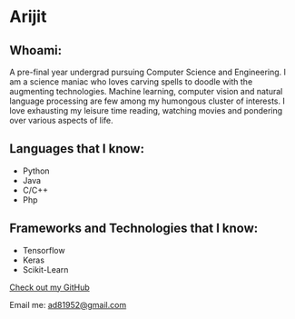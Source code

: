 # Arijit

## Whoami:

A pre-final year undergrad pursuing Computer Science and Engineering. I am a science maniac who loves carving spells 
to doodle with the augmenting technologies. Machine learning, computer vision and natural language processing are few 
among my humongous cluster of interests. I love exhausting my leisure time reading, watching movies and pondering over 
various aspects of life.




## Languages that I know:

- Python
- Java
- C/C++
- Php



## Frameworks and Technologies that I know:

- Tensorflow
- Keras
- Scikit-Learn


[Check out my GitHub](https://github.com/iamarijit)

Email me: ad81952@gmail.com
